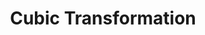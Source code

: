 ---
layout: layouts/post.njk
tags:
 - work
 - "2018"
title: Cubic Transformation
type: 
year: "2018"
featured_image: "/img/cubic1.png"
featured_image2: "/img/cubic2.png"
materials: board
description: You will next use your transformed cube as a unit, making 3 units in descending scale. Your finished product will use all 3 units in relationship to one another and be able to sit in 2 different ways. Your work for both parts must be non-objective and asymmetrical, engaging from multiple directions and well crafted.

support_images:
 - "/img/cubic1.png"
 - "/img/cubic2.png"
 - "/img/cubic3.png"
 - "/img/cubic4.png"
 - "/img/cubic5.png"
---
